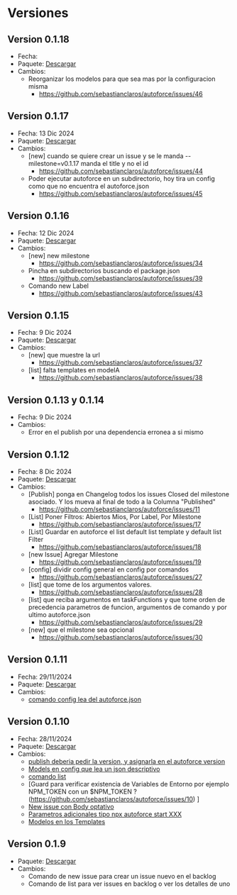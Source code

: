 # Versiones

## Version 0.1.18
- Fecha: 
- Paquete: [Descargar](https://www.npmjs.com/package/autoforce/v/0.1.18)
- Cambios:
    * Reorganizar los modelos para que sea mas por la configuracion misma
        - https://github.com/sebastianclaros/autoforce/issues/46


## Version 0.1.17
- Fecha: 13 Dic 2024
- Paquete: [Descargar](https://www.npmjs.com/package/autoforce/v/0.1.17)
- Cambios:
    * [new] cuando se quiere crear un issue y se le manda  --milestone&#x3D;v0.1.17 manda el title y no el id
        - https://github.com/sebastianclaros/autoforce/issues/44
    * Poder ejecutar autoforce en un subdirectorio, hoy tira un config como que no encuentra el autoforce.json
        - https://github.com/sebastianclaros/autoforce/issues/45

## Version 0.1.16
- Fecha: 12 Dic 2024
- Paquete: [Descargar](https://www.npmjs.com/package/autoforce/v/0.1.16)
- Cambios:
    * [new] new milestone 
        - https://github.com/sebastianclaros/autoforce/issues/34
    * Pincha en subdirectorios buscando el package.json
        - https://github.com/sebastianclaros/autoforce/issues/39
    * Comando new Label
        - https://github.com/sebastianclaros/autoforce/issues/43

## Version 0.1.15
- Fecha: 9 Dic 2024
- Paquete: [Descargar](https://www.npmjs.com/package/autoforce/v/0.1.15)
- Cambios:
    * [new] que muestre la url
        - https://github.com/sebastianclaros/autoforce/issues/37
    * [list] falta templates en modelA
        - https://github.com/sebastianclaros/autoforce/issues/38

## Version 0.1.13 y 0.1.14 
- Fecha: 9 Dic 2024
- Cambios:
    * Error en el publish por una dependencia erronea a si mismo
     
## Version 0.1.12
- Fecha: 8 Dic 2024
- Paquete: [Descargar](https://www.npmjs.com/package/autoforce/v/0.1.12)
- Cambios:
    * [Publish] ponga en Changelog todos los issues Closed del milestone asociado. Y los mueva al final de todo  a la Columna &quot;Published&quot;
        - https://github.com/sebastianclaros/autoforce/issues/11
    * [List] Poner Filtros: Abiertos Mios, Por Label, Por Milestone
        - https://github.com/sebastianclaros/autoforce/issues/17
    * [List] Guardar en autoforce el list default list template y default list Filter
        - https://github.com/sebastianclaros/autoforce/issues/18
    * [new Issue] Agregar Milestone
        - https://github.com/sebastianclaros/autoforce/issues/19
    * [config] dividir config general en config por comandos
        - https://github.com/sebastianclaros/autoforce/issues/27
    * [list] que tome de los argumentos valores.
        - https://github.com/sebastianclaros/autoforce/issues/28
    * [list] que reciba argumentos en taskFunctions y que tome orden de precedencia parametros de funcion, argumentos de comando y por ultimo autoforce.json
        - https://github.com/sebastianclaros/autoforce/issues/29
    * [new] que el milestone sea opcional
        - https://github.com/sebastianclaros/autoforce/issues/30

## Version 0.1.11
- Fecha: 29/11/2024
- Paquete: [Descargar](https://www.npmjs.com/package/autoforce/v/0.1.11)
- Cambios:
    * [comando config lea del autoforce.json](https://github.com/sebastianclaros/autoforce/issues/4)

## Version 0.1.10
- Fecha: 28/11/2024
- Paquete: [Descargar](https://www.npmjs.com/package/autoforce/v/0.1.10)
- Cambios:
    * [publish deberia pedir la version, y asignarla en el autoforce version](https://github.com/sebastianclaros/autoforce/issues/12)
    * [Models en config que lea un json descriptivo](https://github.com/sebastianclaros/autoforce/issues/9)
    * [comando list](https://github.com/sebastianclaros/autoforce/issues/1)
    * [Guard para verificar existencia de Variables de Entorno por ejemplo NPM_TOKEN con un $NPM_TOKEN ?
    (https://github.com/sebastianclaros/autoforce/issues/10)
    ]
    * [New issue con Body optativo](https://github.com/sebastianclaros/autoforce/issues/3)
    * [Parametros adicionales tipo npx autoforce start XXX](https://github.com/sebastianclaros/autoforce/issues/5)
    * [Modelos en los Templates](https://github.com/sebastianclaros/autoforce/issues/8)


## Version 0.1.9

- Paquete: [Descargar](https://www.npmjs.com/package/autoforce/v/0.1.9)
- Cambios:
    * Comando de new issue para crear un issue nuevo en el backlog
    * Comando de list para ver issues en backlog o ver los detalles de uno